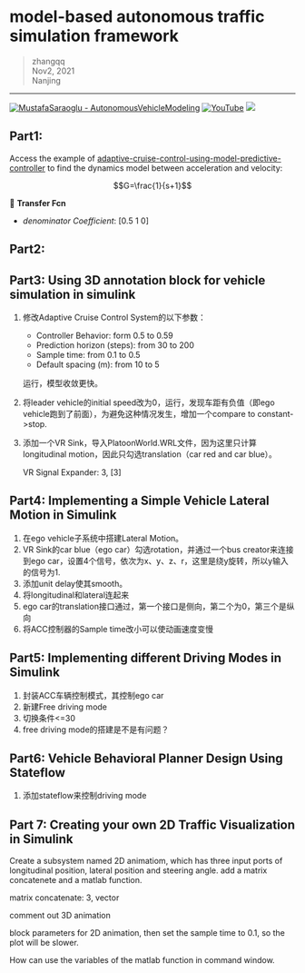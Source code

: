 # model-based autonomous traffic simulation framework

>zhangqq  
>Nov2, 2021  
>Nanjing
---

[![MustafaSaraoglu - AutonomousVehicleModeling](https://img.shields.io/static/v1?label=MustafaSaraoglu&message=AutonomousVehicleModeling&color=orange&logo=github)](https://github.com/MustafaSaraoglu/AutonomousVehicleModeling)
[![YouTube](https://img.shields.io/youtube/channel/views/UCVP9SDdAH_TcXCfGsGFQ09Q?style=social)](https://www.youtube.com/c/MOBATSim)
[![](https://img.shields.io/badge/MOBATSim-lirhtgreen.svg)](https://mobatsim.com/)

## Part1: 

Access the example of [adaptive-cruise-control-using-model-predictive-controller](https://www.mathworks.com/help/mpc/ug/adaptive-cruise-control-using-model-predictive-controller.html) to find the dynamics model between acceleration and velocity:

$$G=\frac{1}{s+1}$$

 🌴 **Transfer Fcn**
- *denominator Coefficient*: [0.5 1 0]


## Part2: 
## Part3: Using 3D annotation block for vehicle simulation in simulink
1. 修改Adaptive Cruise Control System的以下参数：
    - Controller Behavior: form 0.5 to 0.59
    - Prediction horizon (steps): from 30 to 200
    - Sample time: from 0.1 to 0.5
    - Default spacing (m): from 10 to 5

    运行，模型收敛更快。

2. 将leader vehicle的initial speed改为0，运行，发现车距有负值（即ego vehicle跑到了前面），为避免这种情况发生，增加一个compare to constant->stop.

3. 添加一个VR Sink，导入PlatoonWorld.WRL文件，因为这里只计算longitudinal motion，因此只勾选translation（car red and car blue）。

    VR Signal Expander: 3, \[3]
    
    
## Part4: Implementing a Simple Vehicle Lateral Motion in Simulink
1. 在ego vehicle子系统中搭建Lateral Motion。
2. VR Sink的car blue（ego car）勾选rotation，并通过一个bus creator来连接到ego car，设置4个信号，依次为x、y、z、r，这里是绕y旋转，所以y输入的信号为1.
3. 添加unit delay使其smooth。
4. 将longitudinal和lateral连起来
5. ego car的translation接口通过，第一个接口是侧向，第二个为0，第三个是纵向
6. 将ACC控制器的Sample time改小可以使动画速度变慢


## Part5: Implementing different Driving Modes in Simulink
1. 封装ACC车辆控制模式，其控制ego car
2. 新建Free driving mode
3. 切换条件<=30
4. free driving mode的搭建是不是有问题？

## Part6: Vehicle Behavioral Planner Design Using Stateflow
1. 添加stateflow来控制driving mode

## Part 7: Creating your own 2D Traffic Visualization in Simulink
Create a subsystem named 2D animatiom, which has three input ports of longitudinal position, lateral position and steering angle. add a matrix concatenete and a matlab function.

matrix concatenate: 3, vector

comment out 3D animation

block parameters for 2D animation, then set the sample time to 0.1, so the plot will be slower.

How can use the variables of the matlab function in command window.


